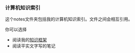 ### 计算机知识索引

这个notes文件夹包括我的计算机知识索引。文件之间会相互引用。

你可以选择
- 阅读我的[知识框架](https://github.com/bloodycoder/bookCollection/blob/master/notes/root.md)
- 阅读平实文字写的笔记

